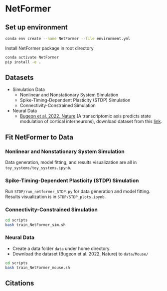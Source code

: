 # NetFormer

## Set up environment

```bash
conda env create --name NetFormer --file environment.yml
```

Install NetFormer package in root directory

```bash
conda activate NetFormer
pip install -e .
```

## Datasets

* Simulation Data
  * Nonlinear and Nonstationary System Simulation
  * Spike-Timing-Dependent Plasticity (STDP) Simulation
  * Connectivity-Constrained Simulation
* Neural Data
  * [Bugeon et al. 2022, Nature](https://www.nature.com/articles/s41586-022-04915-7) (A transcriptomic axis predicts state modulation of cortical interneurons), download dataset from this [link](https://figshare.com/articles/dataset/A_transcriptomic_axis_predicts_state_modulation_of_cortical_interneurons/19448531).

## Fit NetFormer to Data

### Nonlinear and Nonstationary System Simulation
Data generation, model fitting, and results visualization are all in `toy_systems/toy_systems.ipynb`. 

### Spike-Timing-Dependent Plasticity (STDP) Simulation
Run `STDP/run_netformer_STDP.py` for data generation and model fitting. Results visualization is in `STDP/STDP_plots.ipynb`. 

### Connectivity-Constrained Simulation

```bash
cd scripts
bash train_NetFormer_sim.sh
```
### Neural Data

* Create a data folder `data` under home directory.
* Download the dataset (Bugeon et al. 2022, Nature) to `data/Mouse/`

```bash
cd scripts
bash train_NetFormer_mouse.sh
```

## Citations
